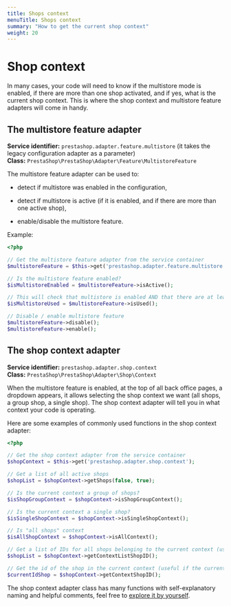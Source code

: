```yaml
---
title: Shops context
menuTitle: Shops context
summary: "How to get the current shop context"
weight: 20
---
```


# Shop context

In many cases, your code will need to know if the multistore mode is enabled, if there are more than one shop activated, and if yes, what is the current shop context. This is where the shop context and multistore feature adapters will come in handy.

## The multistore feature adapter

**Service identifier:** `prestashop.adapter.feature.multistore` (it takes the legacy configuration adapter as a parameter) <br>
**Class:** `PrestaShop\PrestaShop\Adapter\Feature\MultistoreFeature`


The multistore feature adapter can be used to:

- detect if multistore was enabled in the configuration,

- detect if multistore is active (if it is enabled, and if there are more than one active shop),

- enable/disable the multistore feature.

Example:

```php
<?php

// Get the multistore feature adapter from the service container
$multistoreFeature = $this->get('prestashop.adapter.feature.multistore');

// Is the multistore feature enabled?
$isMultistoreEnabled = $multistoreFeature->isActive();

// This will check that multistore is enabled AND that there are at least two active shops
$isMultistoreUsed = $multistoreFeature->isUsed();

// Disable / enable multistore feature
$multistoreFeature->disable();
$multistoreFeature->enable();

```

## The shop context adapter

**Service identifier:** `prestashop.adapter.shop.context` <br>
**Class:** `PrestaShop\PrestaShop\Adapter\Shop\Context`

When the multistore feature is enabled, at the top of all back office pages, a dropdown appears, it allows selecting the shop context we want (all shops, a group shop, a single shop). The shop context adapter will tell you in what context your code is operating.

Here are some examples of commonly used functions in the shop context adapter:

```php
<?php

// Get the shop context adapter from the service container
$shopContext = $this->get('prestashop.adapter.shop.context');

// Get a list of all active shops
$shopList = $shopContext->getShops(false, true);

// Is the current context a group of shops?
$isShopGroupContext = $shopContext->isShopGroupContext();

// Is the current context a single shop?
$isSingleShopContext = $shopContext->isSingleShopContext();

// Is "all shops" context
$isAllShopContext = $shopContext->isAllContext();

// Get a list of IDs for all shops belonging to the current context (useful is the current context is a group) 
$shopList = $shopContext->getContextListShopID();

// Get the id of the shop in the current context (useful if the current context is a single shop)
$currentIdShop = $shopContext->getContextShopID();
```

The shop context adapter class has many functions with self-explanatory naming and helpful comments, feel free to [explore it by yourself](https://github.com/PrestaShop/PrestaShop/blob/develop/src/Adapter/Shop/Context.php).

